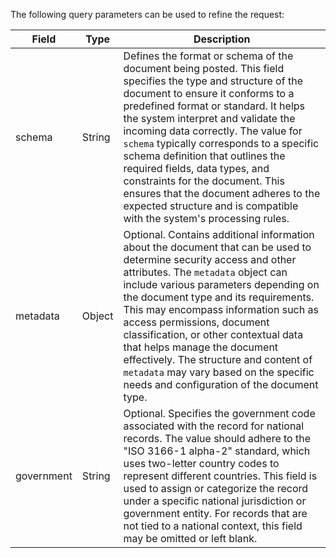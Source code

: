 The following query parameters can be used to refine the request:

| Field      | Type     | Description                                                   |
| ---------- | -------- | ------------------------------------------------------------- |
| schema     | String   | Defines the format or schema of the document being posted. This field specifies the type and structure of the document to ensure it conforms to a predefined format or standard. It helps the system interpret and validate the incoming data correctly. The value for `schema` typically corresponds to a specific schema definition that outlines the required fields, data types, and constraints for the document. This ensures that the document adheres to the expected structure and is compatible with the system's processing rules. |
| metadata   | Object   | Optional. Contains additional information about the document that can be used to determine security access and other attributes. The `metadata` object can include various parameters depending on the document type and its requirements. This may encompass information such as access permissions, document classification, or other contextual data that helps manage the document effectively. The structure and content of `metadata` may vary based on the specific needs and configuration of the document type. |
| government | String   | Optional. Specifies the government code associated with the record for national records. The value should adhere to the "ISO 3166-1 alpha-2" standard, which uses two-letter country codes to represent different countries. This field is used to assign or categorize the record under a specific national jurisdiction or government entity. For records that are not tied to a national context, this field may be omitted or left blank. |
